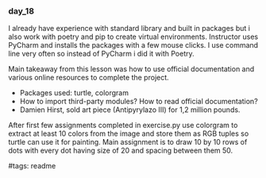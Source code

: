 ### day_18

I already have experience with standard library and built in packages but i
also work with poetry and pip to create virtual environments. Instructor
uses PyCharm and installs the packages with a few mouse clicks.
I use command line very often so instead of PyCharm i did it with Poetry.

Main takeaway from this lesson was how to use official documentation and
various online resources to complete the project.

- Packages used: turtle, colorgram
- How to import third-party modules? How to read official documentation?
- Damien Hirst, sold art piece (Antipyrylazo III) for 1,2 million pounds.

After first few assignments completed in exercise.py use colorgram to extract
at least 10 colors from the image and store them as RGB tuples so turtle can
use it for painting. Main assignment is to draw 10 by 10 rows of dots with
every dot having size of 20 and spacing between them 50.

#tags: readme
